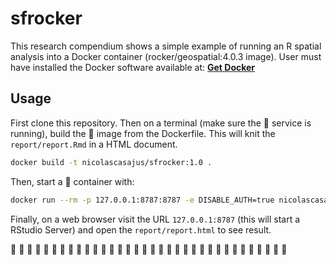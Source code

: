 # sfrocker

This research compendium shows a simple example of running an R spatial analysis into a Docker container (rocker/geospatial:4.0.3 image). User must have installed the Docker software available at: [**Get Docker**](https://docs.docker.com/get-docker/)

## Usage

First clone this repository. Then on a terminal (make sure the :whale: service is running), build the :whale: image from the Dockerfile. This will knit the `report/report.Rmd` in a HTML document.

```sh
docker build -t nicolascasajus/sfrocker:1.0 .
```

Then, start a :whale: container with:

```sh
docker run --rm -p 127.0.0.1:8787:8787 -e DISABLE_AUTH=true nicolascasajus/sfrocker:1.0
```

Finally, on a web browser visit the URL `127.0.0.1:8787` (this will start a RStudio Server) and open the `report/report.html` to see result.

:tada: :tada: :tada: :tada: :tada: :tada: :tada: :tada: :tada: :tada: :tada: :tada:
:tada: :tada: :tada: :tada: :tada: :tada: :tada: :tada: :tada: :tada: :tada: :tada:
:tada: :tada: :tada: :tada: :tada: :tada: :tada: :tada: :tada: :tada:
